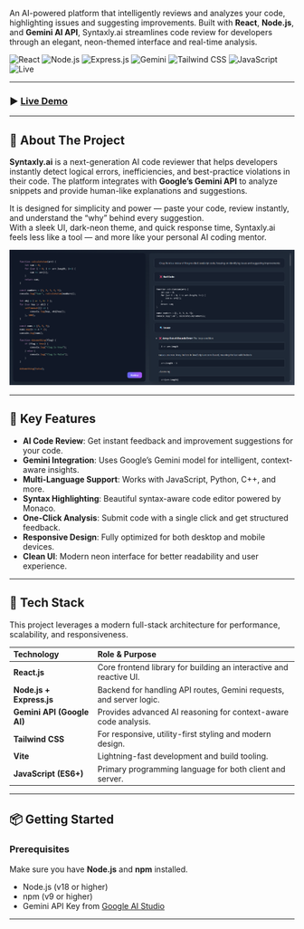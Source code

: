 
An AI-powered platform that intelligently reviews and analyzes your code, highlighting issues and suggesting improvements. Built with **React**, **Node.js**, and **Gemini AI API**, Syntaxly.ai streamlines code review for developers through an elegant, neon-themed interface and real-time analysis.

![React](https://img.shields.io/badge/React-61DAFB?logo=react&logoColor=black&style=for-the-badge)
![Node.js](https://img.shields.io/badge/Node.js-339933?logo=node.js&logoColor=white&style=for-the-badge)
![Express.js](https://img.shields.io/badge/Express.js-000000?logo=express&logoColor=white&style=for-the-badge)
![Gemini](https://img.shields.io/badge/Gemini_AI-4285F4?logo=google&logoColor=white&style=for-the-badge)
![Tailwind CSS](https://img.shields.io/badge/Tailwind_CSS-38B2AC?logo=tailwindcss&logoColor=white&style=for-the-badge)
![JavaScript](https://img.shields.io/badge/JavaScript-F7DF1E?logo=javascript&logoColor=black&style=for-the-badge)
![Live](https://img.shields.io/badge/AI--Powered-✔️-green?style=for-the-badge)

---

### ▶️ [Live Demo](https://ai-code-reviewer-project-gamma.vercel.app/)

---

## 📖 About The Project

**Syntaxly.ai** is a next-generation AI code reviewer that helps developers instantly detect logical errors, inefficiencies, and best-practice violations in their code. The platform integrates with **Google’s Gemini API** to analyze snippets and provide human-like explanations and suggestions.

It is designed for simplicity and power — paste your code, review instantly, and understand the “why” behind every suggestion.  
With a sleek UI, dark-neon theme, and quick response time, Syntaxly.ai feels less like a tool — and more like your personal AI coding mentor.

![Project Screenshot](FrontEnd/public/code.png)

---

## 🌟 Key Features

- **AI Code Review**: Get instant feedback and improvement suggestions for your code.
- **Gemini Integration**: Uses Google’s Gemini model for intelligent, context-aware insights.
- **Multi-Language Support**: Works with JavaScript, Python, C++, and more.
- **Syntax Highlighting**: Beautiful syntax-aware code editor powered by Monaco.
- **One-Click Analysis**: Submit code with a single click and get structured feedback.
- **Responsive Design**: Fully optimized for both desktop and mobile devices.
- **Clean UI**: Modern neon interface for better readability and user experience.

---

## 🔧 Tech Stack

This project leverages a modern full-stack architecture for performance, scalability, and responsiveness.

| Technology | Role & Purpose |
| :---------- | :-------------- |
| **React.js** | Core frontend library for building an interactive and reactive UI. |
| **Node.js + Express.js** | Backend for handling API routes, Gemini requests, and server logic. |
| **Gemini API (Google AI)** | Provides advanced AI reasoning for context-aware code analysis. |
| **Tailwind CSS** | For responsive, utility-first styling and modern design. |
| **Vite** | Lightning-fast development and build tooling. |
| **JavaScript (ES6+)** | Primary programming language for both client and server. |

---

## 📦 Getting Started

### Prerequisites

Make sure you have **Node.js** and **npm** installed.

- Node.js (v18 or higher)
- npm (v9 or higher)
- Gemini API Key from [Google AI Studio](https://aistudio.google.com/)

---
